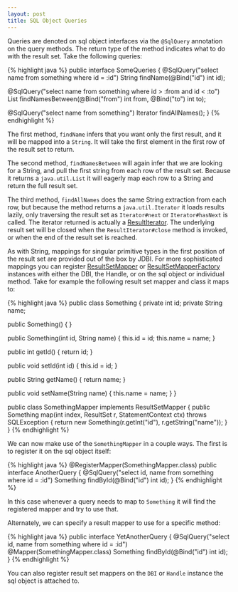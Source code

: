 ```yaml
---
layout: post
title: SQL Object Queries
---
```


Queries are denoted on sql object interfaces via the <code>@SqlQuery</code> annotation on the query methods. The return type of the method indicates what to do with the result set. Take the following queries:

{% highlight java %}
public interface SomeQueries
{
  @SqlQuery("select name from something where id = :id")
  String findName(@Bind("id") int id);

  @SqlQuery("select name from something where id > :from and id < :to")
  List<String> findNamesBetween(@Bind("from") int from, @Bind("to") int to);

  @SqlQuery("select name from something")
  Iterator<String> findAllNames();
}
{% endhighlight %}

The first method, <code>findName</code> infers that you want only the first result, and it will be mapped into a <code>String</code>. It will take the first element in the first row of the result set to return.

The second method, <code>findNamesBetween</code> will again infer that we are looking for a String, and pull the first string from each row of the result set. Because it returns a <code>java.util.List</code> it will eagerly map each row to a String and return the full result set.

The third method, <code>findAllNames</code> does the same String extraction from each row, but because the method returns a <code>java.util.Iterator</code> it loads results lazily, only traversing the result set as <code>Iterator#next</code> or <code>Iterator#hasNext</code> is called. The iterator returned is actually a [ResultIterator](/maven_site/apidocs/org/skife/jdbi/v2/ResultIterator.html). The underlying result set will be closed when the <code>ResultIterator#close</code> method is invoked, or when the end of the result set is reached.

As with String, mappings for singular primitive types in the first position of the result set are provided out of the box by JDBI. For more sophisticated mappings you can register [ResultSetMapper](/maven_site/apidocs/org/skife/jdbi/v2/tweak/ResultSetMapper.html) or [ResultSetMapperFactory](/maven_site/apidocs/org/skife/jdbi/v2/ResultSetMapperFactory.html) instances with either the DBI, the Handle, or on the sql object or individual method. Take for example the following result set mapper and class it maps to:

{% highlight java %}
public class Something
{
  private int id;
  private String name;
  
  public Something() { }

  public Something(int id, String name)
  {
    this.id = id;
    this.name = name;
  }

  public int getId()
  {
    return id;
  }

  public void setId(int id)
  {
    this.id = id;
  }

  public String getName()
  {
    return name;
  }

  public void setName(String name)
  {
    this.name = name;
  }
}

public class SomethingMapper implements ResultSetMapper<Something>
{
  public Something map(int index, ResultSet r, StatementContext ctx) throws SQLException
  {
    return new Something(r.getInt("id"), r.getString("name"));
  }
}
{% endhighlight %}

We can now make use of the <code>SomethingMapper</code> in a couple ways. The first is to register it on the sql object itself:

{% highlight java %}
@RegisterMapper(SomethingMapper.class)
public interface AnotherQuery
{
  @SqlQuery("select id, name from something where id = :id")
  Something findById(@Bind("id") int id);
}
{% endhighlight %}

In this case whenever a query needs to map to <code>Something</code> it will find the registered mapper and try to use that.

Alternately, we can specify a result mapper to use for a specific method:

{% highlight java %}
public interface YetAnotherQuery
{
  @SqlQuery("select id, name from something where id = :id")
  @Mapper(SomethingMapper.class)
  Something findById(@Bind("id") int id);
}
{% endhighlight %}

You can also register result set mappers on the <code>DBI</code> or <code>Handle</code> instance the sql object is attached to.

